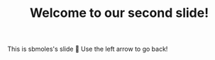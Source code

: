 ﻿---
layout: slide
title: "Welcome to our second slide!"
---
This is sbmoles's slide :tada:
Use the left arrow to go back!
